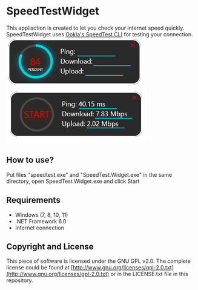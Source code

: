# SpeedTestWidget
This appliaction is created to let you check your internet speed quickly.
SpeedTestWidget uses [Ookla's SpeedTest CLI](https://www.speedtest.net/pl/apps/cli) for testing your connection.<br />
![Example](https://github.com/DWEeD13/SpeedTestWidget/blob/master/SpeedTestPhotos/started.png)
![Example2](https://github.com/DWEeD13/SpeedTestWidget/blob/master/SpeedTestPhotos/finished.png)
## How to use?
Put files "speedtest.exe" and "SpeedTest.Widget.exe" in the same directory, open SpeedTest.Widget.exe and click Start
## Requirements
* Windows (7, 8, 10, 11)
* .NET Framework 6.0
* Internet connection
## Copyright and License
This piece of software is licensed under the GNU GPL v2.0. The complete license could be found at [http://www.gnu.org/licenses/gpl-2.0.txt](http://www.gnu.org/licenses/gpl-2.0.txt) or in the LICENSE.txt file in this repository.

